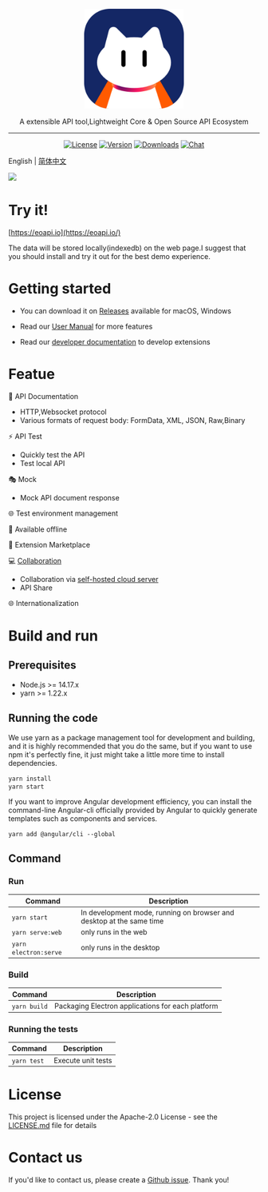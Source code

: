<p align="center">
  <a href="https://github.com/eolinker/eoapi">
    <img width="200" src="./images/logo.png">
  </a>
</p>
<div align="center">
A extensible API tool,Lightweight Core  & Open Source API Ecosystem
</div>
<hr>
<p align="center">
  <a href="https://github.com/eolinker/eoapi"><img src="https://img.shields.io/github/license/eolinker/eoapi?sanitize=true" alt="License"></a>
  <a href="https://github.com/eolinker/eoapi/releases"><img src="https://img.shields.io/github/v/release/eolinker/eoapi?sanitize=true" alt="Version"></a>
  <a href="https://github.com/eolinker/eoapi/releases"><img src="https://img.shields.io/github/downloads/eolinker/eoapi/total?sanitize=true" alt="Downloads"></a>
  <a href="https://discord.gg/W3uk39zJCR"><img src="https://img.shields.io/badge/chat-on%20discord-7289da.svg?sanitize=true" alt="Chat"></a>
</p>

English | [简体中文](README.md)

![](https://docs.eoapi.io/images/eoapi-demo-en.png)

# Try it!

[https://eoapi.io](https://eoapi.io/)

The data will be stored locally(indexedb) on the web page.I suggest that you should install and try it out for the best demo experience.

# Getting started

- You can download it on [Releases](https://github.com/eolinker/eoapi/releases) available for macOS, Windows

- Read our [User Manual](https://docs.eoapi.io) for more features
- Read our [developer documentation](https://developer.eoapi.io) to develop extensions

# Featue

📃 API Documentation

- HTTP,Websocket protocol
- Various formats of request body: FormData, XML, JSON, Raw,Binary

⚡ API Test

- Quickly test the API
- Test local API

🎭 Mock

- Mock API document response

🌐 Test environment management

📶 Available offline

🌱 Extension Marketplace

💻 [Collaboration](https://docs.eoapi.io/docs/collaborate.html)

- Collaboration via [self-hosted cloud server](https://github.com/eolinker/eoapi-remote-server)
- API Share

🌐 Internationalization

# Build and run

## Prerequisites

- Node.js >= 14.17.x
- yarn >= 1.22.x

## Running the code

We use yarn as a package management tool for development and building, and it is highly recommended that you do the same, but if you want to use npm it's perfectly fine, it just might take a little more time to install dependencies.

```
yarn install
yarn start
```

If you want to improve Angular development efficiency, you can install the command-line Angular-cli officially provided by Angular to quickly generate templates such as components and services.

```
yarn add @angular/cli --global
```

## Command

### Run

| Command               | Description                                                          |
| --------------------- | -------------------------------------------------------------------- |
| `yarn start`          | In development mode, running on browser and desktop at the same time |
| `yarn serve:web`      | only runs in the web                                                 |
| `yarn electron:serve` | only runs in the desktop                                             |

### Build

| Command      | Description                                       |
| ------------ | ------------------------------------------------- |
| `yarn build` | Packaging Electron applications for each platform |

### Running the tests

| Command     | Description        |
| ----------- | ------------------ |
| `yarn test` | Execute unit tests |

# License

This project is licensed under the Apache-2.0 License - see the [LICENSE.md](LICENSE) file for details

# Contact us

If you'd like to contact us, please create a [Github issue](https://github.com/eolinker/eoapi/issues). Thank you!
